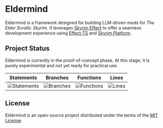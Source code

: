 # Eldermind #

Eldermind is a framework designed for building LLM-driven mods for _The Elder Scrolls: Skyrim_. It
leverages [Skyrim Effect](https://github.com/mysticfall/skyrim-effect) to offer a
seamless development experience using [Effect-TS](https://effect.website/)
and [Skyrim Platform](https://www.nexusmods.com/skyrimspecialedition/mods/54909).

## Project Status

Eldermind is currently in the proof-of-concept phase. At this stage, it is purely experimental and not yet ready for
practical use.

| Statements                  | Branches                | Functions                 | Lines             |
| --------------------------- | ----------------------- | ------------------------- | ----------------- |
| ![Statements](https://img.shields.io/badge/statements-66.16%25-red.svg?style=flat) | ![Branches](https://img.shields.io/badge/branches-82.04%25-yellow.svg?style=flat) | ![Functions](https://img.shields.io/badge/functions-50.76%25-red.svg?style=flat) | ![Lines](https://img.shields.io/badge/lines-66.16%25-red.svg?style=flat) |

## License

Eldermind is an open-source project distributed under the terms of the [MIT License](LICENSE).
